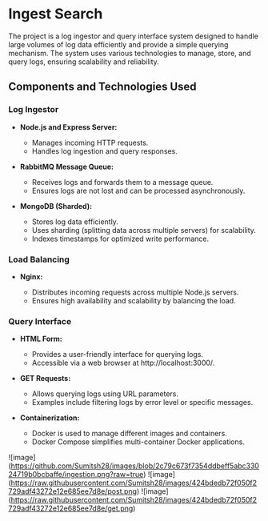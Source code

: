 # Ingest Search

The project is a log ingestor and query interface system designed to handle large volumes of log data efficiently and provide a simple querying mechanism. The system uses various technologies to manage, store, and query logs, ensuring scalability and reliability.

## Components and Technologies Used

### Log Ingestor

- **Node.js and Express Server:**

  - Manages incoming HTTP requests.
  - Handles log ingestion and query responses.

- **RabbitMQ Message Queue:**

  - Receives logs and forwards them to a message queue.
  - Ensures logs are not lost and can be processed asynchronously.

- **MongoDB (Sharded):**

  - Stores log data efficiently.
  - Uses sharding (splitting data across multiple servers) for scalability.
  - Indexes timestamps for optimized write performance.

### Load Balancing

- **Nginx:**

  - Distributes incoming requests across multiple Node.js servers.
  - Ensures high availability and scalability by balancing the load.

### Query Interface

- **HTML Form:**

  - Provides a user-friendly interface for querying logs.
  - Accessible via a web browser at http://localhost:3000/.

- **GET Requests:**

  - Allows querying logs using URL parameters.
  - Examples include filtering logs by error level or specific messages.

- **Containerization:**
  - Docker is used to manage different images and containers.
  - Docker Compose simplifies multi-container Docker applications.

![image] (https://github.com/Sumitsh28/images/blob/2c79c673f7354ddbeff5abc33024719b0bcbaffe/ingestion.png?raw=true)
![image] (https://raw.githubusercontent.com/Sumitsh28/images/424bdedb72f050f2729adf43272e12e685ee7d8e/post.png)
![image] (https://raw.githubusercontent.com/Sumitsh28/images/424bdedb72f050f2729adf43272e12e685ee7d8e/get.png)
